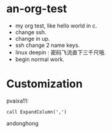 an-org-test
===========

 - my org test, like hello world in c.
 - change ssh.
 - change in up.
 - ssh change 2 name keys.
 - linux deepin : 密码飞流直下三千尺哦.
 - begin normal work.

Customization
===========

pvaixa11:

    call ExpandColumn(',')

andonghong

